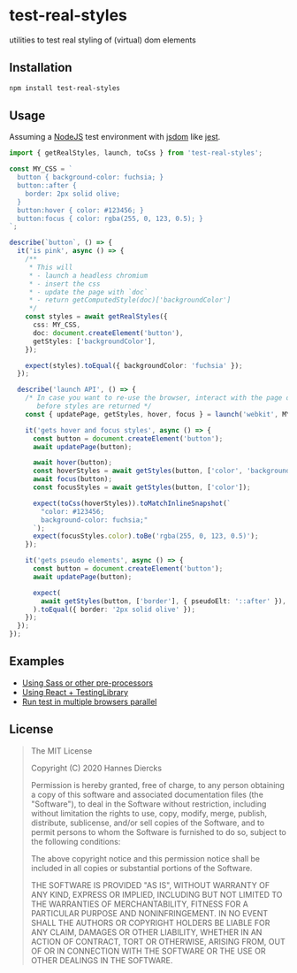 # test-real-styles

utilities to test real styling of (virtual) dom elements

## Installation

```bash
npm install test-real-styles
```

## Usage

Assuming a [NodeJS](https://nodejs.org/en/) test environment with [jsdom](https://github.com/jsdom/jsdom) like [jest](https://jestjs.io/).

```ts
import { getRealStyles, launch, toCss } from 'test-real-styles';

const MY_CSS = `
  button { background-color: fuchsia; }
  button::after {
    border: 2px solid olive;
  }
  button:hover { color: #123456; }
  button:focus { color: rgba(255, 0, 123, 0.5); }
`;

describe(`button`, () => {
  it('is pink', async () => {
    /**
     * This will
     * - launch a headless chromium
     * - insert the css
     * - update the page with `doc`
     * - return getComputedStyle(doc)['backgroundColor']
     */
    const styles = await getRealStyles({
      css: MY_CSS,
      doc: document.createElement('button'),
      getStyles: ['backgroundColor'],
    });

    expect(styles).toEqual({ backgroundColor: 'fuchsia' });
  });

  describe('launch API', () => {
    /* In case you want to re-use the browser, interact with the page or do stuff
       before styles are returned */
    const { updatePage, getStyles, hover, focus } = launch('webkit', MY_CSS);

    it('gets hover and focus styles', async () => {
      const button = document.createElement('button');
      await updatePage(button);

      await hover(button);
      const hoverStyles = await getStyles(button, ['color', 'backgroundColor']);
      await focus(button);
      const focusStyles = await getStyles(button, ['color']);

      expect(toCss(hoverStyles)).toMatchInlineSnapshot(`
        "color: #123456;
        background-color: fuchsia;"
      `);
      expect(focusStyles.color).toBe('rgba(255, 0, 123, 0.5)');
    });

    it('gets pseudo elements', async () => {
      const button = document.createElement('button');
      await updatePage(button);

      expect(
        await getStyles(button, ['border'], { pseudoElt: '::after' }),
      ).toEqual({ border: '2px solid olive' });
    });
  });
});
```

## Examples

- [Using Sass or other pre-processors](https://github.com/Xiphe/test-real-styles/blob/trunk/src/__tests__/sass.spec.tsx)
- [Using React + TestingLibrary](https://github.com/Xiphe/test-real-styles/blob/trunk/src/__tests__/testingLibraryReact.spec.tsx)
- [Run test in multiple browsers parallel](https://github.com/Xiphe/test-real-styles/blob/trunk/src/__tests__/parallel.spec.tsx)

## License

> The MIT License
>
> Copyright (C) 2020 Hannes Diercks
>
> Permission is hereby granted, free of charge, to any person obtaining a copy of
> this software and associated documentation files (the "Software"), to deal in
> the Software without restriction, including without limitation the rights to
> use, copy, modify, merge, publish, distribute, sublicense, and/or sell copies
> of the Software, and to permit persons to whom the Software is furnished to do
> so, subject to the following conditions:
>
> The above copyright notice and this permission notice shall be included in all
> copies or substantial portions of the Software.
>
> THE SOFTWARE IS PROVIDED "AS IS", WITHOUT WARRANTY OF ANY KIND, EXPRESS OR
> IMPLIED, INCLUDING BUT NOT LIMITED TO THE WARRANTIES OF MERCHANTABILITY, FITNESS
> FOR A PARTICULAR PURPOSE AND NONINFRINGEMENT. IN NO EVENT SHALL THE AUTHORS OR
> COPYRIGHT HOLDERS BE LIABLE FOR ANY CLAIM, DAMAGES OR OTHER LIABILITY, WHETHER
> IN AN ACTION OF CONTRACT, TORT OR OTHERWISE, ARISING FROM, OUT OF OR IN
> CONNECTION WITH THE SOFTWARE OR THE USE OR OTHER DEALINGS IN THE SOFTWARE.
